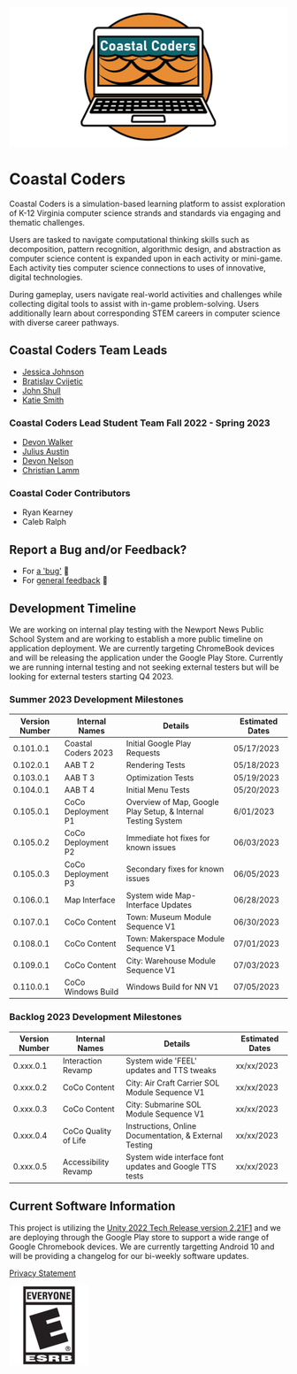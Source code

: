 ![Coastal Coders Banner Image](./media/CoCo_GitHubSM.png)

# Coastal Coders

Coastal Coders is a simulation-based learning platform to assist exploration of K-12 Virginia computer science strands and standards via engaging and thematic challenges.

Users are tasked to navigate computational thinking skills such as decomposition, pattern recognition, algorithmic design, and abstraction as computer science content is expanded upon in each activity or mini-game. Each activity ties computer science connections to uses of innovative, digital technologies.

During gameplay, users navigate real-world activities and challenges while collecting digital tools to assist with in-game problem-solving. Users additionally learn about corresponding STEM careers in computer science with diverse career pathways. 

## Coastal Coders Team Leads

* [Jessica Johnson](mailto:j17johnso@odu.edu)
* [Bratislav Cvijetic](mailto:bcvijeti@odu.ed)
* [John Shull](github.com/jshull)
* [Katie Smith](mailto:k3smith@odu.edu)

### Coastal Coders Lead Student Team Fall 2022 - Spring 2023

* [Devon Walker](https://dwalk024.wixsite.com/devon-walker)
* [Julius Austin](https://www.artstation.com/jujua)
* [Devon Nelson](https://devongod123.wixsite.com/devonnelsonportfolio/portfolio)
* [Christian Lamm](https://www.artstation.com/christianlamm)

### Coastal Coder Contributors

* Ryan Kearney
* Caleb Ralph

## Report a Bug and/or Feedback?

* For [a 'bug'](https://github.com/Virginia-Digital-Shipbuilding-Program/CoCo/issues/new?assignees=JShull&labels=bug&projects=&template=coastal-coders-bug-report.md&title=%5BCoastal+Coders+Bug+Report%5D) 🐛 
* For [general feedback](https://github.com/Virginia-Digital-Shipbuilding-Program/CoCo/issues/new?assignees=JShull&labels=general+feedback%2C+question&projects=&template=coastal-coders-general-feedback.md&title=%5BCoastal+Coders+General+Feedback%5D) 📓

## Development Timeline

We are working on internal play testing with the Newport News Public School System and are working to establish a more public timeline on application deployment. We are currently targeting ChromeBook devices and will be releasing the application under the Google Play Store. Currently we are running internal testing and not seeking external testers but will be looking for external testers starting  Q4 2023.

### Summer 2023 Development Milestones

|Version Number|Internal Names|Details|Estimated Dates|
|---|---|---|---|
|0.101.0.1|Coastal Coders 2023|Initial Google Play Requests|05/17/2023|
|0.102.0.1|AAB T 2|Rendering Tests|05/18/2023|
|0.103.0.1|AAB T 3|Optimization Tests|05/19/2023|
|0.104.0.1|AAB T 4|Initial Menu Tests|05/20/2023|
|0.105.0.1|CoCo Deployment P1|Overview of Map, Google Play Setup, & Internal Testing System|6/01/2023|
|0.105.0.2|CoCo Deployment P2|Immediate hot fixes for known issues|06/03/2023|
|0.105.0.3|CoCo Deployment P3|Secondary fixes for known issues|06/05/2023|
|0.106.0.1|Map Interface|System wide Map-Interface Updates|06/28/2023|
|0.107.0.1|CoCo Content|Town: Museum Module Sequence V1|06/30/2023|
|0.108.0.1|CoCo Content|Town: Makerspace Module Sequence V1|07/01/2023|
|0.109.0.1|CoCo Content|City: Warehouse Module Sequence V1|07/03/2023|
|0.110.0.1|CoCo Windows Build|Windows Build for NN V1|07/05/2023|

### Backlog 2023 Development Milestones

|Version Number|Internal Names|Details|Estimated Dates|
|---|---|---|---|
|0.xxx.0.1|Interaction Revamp|System wide 'FEEL' updates and TTS tweaks|xx/xx/2023|
|0.xxx.0.2|CoCo Content|City: Air Craft Carrier SOL Module Sequence V1|xx/xx/2023|
|0.xxx.0.3|CoCo Content|City: Submarine SOL Module Sequence V1|xx/xx/2023|
|0.xxx.0.4|CoCo Quality of Life|Instructions, Online Documentation, & External Testing|xx/xx/2023|
|0.xxx.0.5|Accessibility Revamp|System wide interface font updates and Google TTS tests|xx/xx/2023|


## Current Software Information

This project is utilizing the [Unity 2022 Tech Release version 2.21F1](https://unity.com/releases/editor/whats-new/2022.2.21#release-notes) and we are deploying through the Google Play store to support a wide range of Google Chromebook devices. We are currently targetting Android 10 and will be providing a changelog for our bi-weekly software updates.

[Privacy Statement](https://fuzzphyte.com/coastal-coders-privacy-policy-page/)

[![E for everybody](./media/ESRB_EVERYONE.png)](https://www.esrb.org/ratings-guide/)
